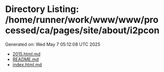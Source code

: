 # Directory Listing: /home/runner/work/www/www/processed/ca/pages/site/about/i2pcon
Generated on: Wed May  7 05:12:08 UTC 2025

- [2015.html.md](2015.html.md)
- [README.md](README.md)
- [index.html.md](index.html.md)
